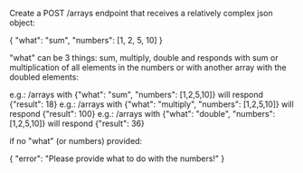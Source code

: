 Create a POST /arrays endpoint that receives a relatively complex json object:

{
"what": "sum",
"numbers": [1, 2, 5, 10]
}

"what" can be 3 things: sum, multiply, double
and responds with sum or multiplication of all elements in the numbers
or with another array with the doubled elements:

e.g.: /arrays with {"what": "sum", "numbers": [1,2,5,10]} will respond {"result": 18}
e.g.: /arrays with {"what": "multiply", "numbers": [1,2,5,10]} will respond {"result": 100}
e.g.: /arrays with {"what": "double", "numbers": [1,2,5,10]} will respond {"result": 36}

if no "what" (or numbers) provided:

{
"error": "Please provide what to do with the numbers!"
}
